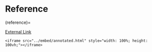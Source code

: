 # Reference

(reference)=

[External Link](https://gamestrap.github.io/TRAP/embed/annotated.html)

```{raw} html
<iframe src="../embed/annotated.html" style="width: 100%; height: 100vh;"></iframe>
```
